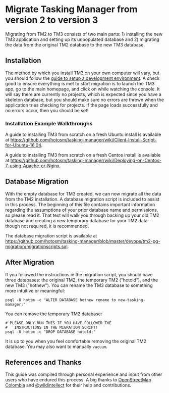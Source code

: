 # Migrate Tasking Manager from version 2 to version 3

Migrating from TM2 to TM3 consists of two main parts: 1) installing the new TM3 application and setting up its unpopulated database and 2) migrating the data from the original TM2 database to the new TM3 database.

## Installation

The method by which you install TM3 on your own computer will vary, but you should follow the [guide to setup a development environment](./setup-development.md). A check good to ensure everything is met to start migration is to launch the TM3 app, go to the main homepage, and click on while watching the console. It will say there are currently no projects, which is expected since you have a skeleton database, but you should make sure no errors are thrown when the application tries checking for projects. If the page loads successfully and no errors occur, then you should be set!

### Installation Example Walkthroughs

A guide to installing TM3 from scratch on a fresh Ubuntu install is available at https://github.com/hotosm/tasking-manager/wiki/Client-Install-Script-for-Ubuntu-16.04.

A guide to installing TM3 from scratch on a fresh Centos install is available at https://github.com/hotosm/tasking-manager/wiki/Deploying-on-Centos-7-using-Apache-or-Nginx.


## Database Migration

With the empty database for TM3 created, we can now migrate all the data from the TM2 installation. A database migration script is included to assist in this process. The beginning of this file contains important information regarding the assumptions of your prior database name and permissions, so please read it. That text will walk you through backing up your old TM2 database and creating a new temporary database for your TM2 data--though not required, it is recommended.

The database migration script is available at https://github.com/hotosm/tasking-manager/blob/master/devops/tm2-pg-migration/migrationscripts.sql.

## After Migration

If you followed the instructions in the migration script, you should have three databases: the original TM2, the temporary TM2 ("hotold"), and the new TM3 ("hotnew"). You can rename the TM3 database to something more intuitive or meaningful:

```
psql -U hottm -c "ALTER DATABASE hotnew rename to new-tasking-manager;"
```

You can remove the temporary TM2 database:

```
# PLEASE ONLY RUN THIS IF YOU HAVE FOLLOWED THE 
#   INSTRUCTIONS IN THE MIGRATION SCRIPT!
psql -U hottm -c "DROP DATABASE hotold;"
```

It is up to you when you feel comfortable removing the original TM2 database. You may also want to manually `vacuum`.

## References and Thanks

This guide was compiled through personal experience and input from other users who have endured this process. A big thanks to [OpenStreetMap Colombia](https://github.com/kleper/Cartografia) and [@wildintellect](https://github.com/hotosm/tasking-manager/issues/1183) for their help and contributions.
